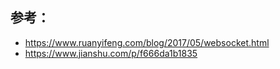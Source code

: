 ## 参考：

- <https://www.ruanyifeng.com/blog/2017/05/websocket.html>
- <https://www.jianshu.com/p/f666da1b1835>
